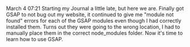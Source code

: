 

March 4 07:21
Starting my Journal a little late, but here we are.
Finally got GSAP to not bug out my website, it continued to give me "module not found" errors for each of the GSAP
modules even though I had correctly installed them. Turns out they were going to the wrong location, I had to manually
place them in the correct node_modules folder. Now it's time to learn how to use GSAP.
